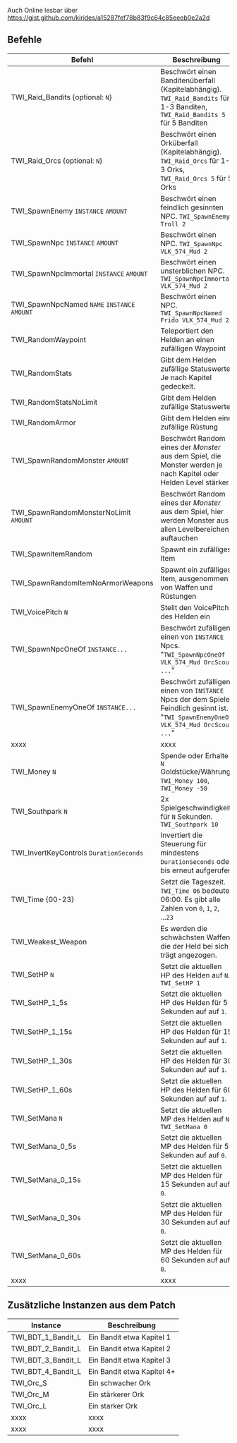 Auch Online lesbar über https://gist.github.com/kirides/a15287fef78b83f9c64c85eeeb0e2a2d

## Befehle

| Befehl | Beschreibung |
| ---- | ---- |
| TWI_Raid_Bandits {optional: `N`}  | Beschwört einen Banditenüberfall (Kapitelabhängig). `TWI_Raid_Bandits` für 1-3 Banditen, `TWI_Raid_Bandits 5` für 5 Banditen |
| TWI_Raid_Orcs {optional: `N`}    | Beschwört einen Orküberfall (Kapitelabhängig). `TWI_Raid_Orcs` für 1-3 Orks, `TWI_Raid_Orcs 5` für 5 Orks |
| TWI_SpawnEnemy `INSTANCE` `AMOUNT` | Beschwört einen feindlich gesinnten NPC. `TWI_SpawnEnemy Troll 2` |
| TWI_SpawnNpc `INSTANCE` `AMOUNT` | Beschwört einen NPC. `TWI_SpawnNpc VLK_574_Mud 2`  |
| TWI_SpawnNpcImmortal `INSTANCE` `AMOUNT` | Beschwört einen unsterblichen NPC. `TWI_SpawnNpcImmortal VLK_574_Mud 2`  |
| TWI_SpawnNpcNamed `NAME` `INSTANCE` `AMOUNT` | Beschwört einen NPC. `TWI_SpawnNpcNamed Frido VLK_574_Mud 2`  |
| TWI_RandomWaypoint | Teleportiert den Helden an einen zufälligen Waypoint |
| TWI_RandomStats | Gibt dem Helden zufällige Statuswerte. Je nach Kapitel gedeckelt. |
| TWI_RandomStatsNoLimit | Gibt dem Helden zufällige Statuswerte |
| TWI_RandomArmor | Gibt dem Helden eine zufällige Rüstung |
| TWI_SpawnRandomMonster `AMOUNT` | Beschwört Random eines der _Monster_ aus dem Spiel, die Monster werden je nach Kapitel oder Helden Level stärker |
| TWI_SpawnRandomMonsterNoLimit `AMOUNT` | Beschwört Random eines der _Monster_ aus dem Spiel, hier werden Monster aus allen Levelbereichen auftauchen |
| TWI_SpawnItemRandom | Spawnt ein zufälliges Item |
| TWI_SpawnRandomItemNoArmorWeapons | Spawnt ein zufälliges Item, ausgenommen von Waffen und Rüstungen |
| TWI_VoicePitch `N` | Stellt den VoicePitch des Helden ein |
| TWI_SpawnNpcOneOf `INSTANCE...`  | Beschwört zufälligen einen von `INSTANCE` Npcs. "`TWI_SpawnNpcOneOf VLK_574_Mud OrcScout ...`" |
| TWI_SpawnEnemyOneOf `INSTANCE...`  | Beschwört zufälligen einen von `INSTANCE` Npcs der dem Spieler Feindlich gesinnt ist. "`TWI_SpawnEnemyOneOf VLK_574_Mud OrcScout ...`" |
| xxxx | xxxx |
| TWI_Money `N` | Spende oder Erhalte `N` Goldstücke/Währung. `TWI_Money 100`, `TWI_Money -50`  |
| TWI_Southpark `N` | 2x Spielgeschwindigkeit für `N` Sekunden. `TWI_Southpark 10` |
| TWI_InvertKeyControls `DurationSeconds` | Invertiert die Steuerung für mindestens `DurationSeconds` oder bis erneut aufgerufen |
| TWI_Time {00-23}  | Setzt die Tageszeit. `TWI_Time 06` bedeutet 06:00. Es gibt alle Zahlen von `0`, `1`, `2`, ...`23` |
| TWI_Weakest_Weapon  | Es werden die schwächsten Waffen die der Held bei sich trägt angezogen. |
| TWI_SetHP `N`  | Setzt die aktuellen HP des Helden auf `N`. `TWI_SetHP 1` |
| TWI_SetHP_1_5s   | Setzt die aktuellen HP des Helden für 5 Sekunden auf auf `1`. |
| TWI_SetHP_1_15s  | Setzt die aktuellen HP des Helden für 15 Sekunden auf auf `1`. |
| TWI_SetHP_1_30s  | Setzt die aktuellen HP des Helden für 30 Sekunden auf auf `1`. |
| TWI_SetHP_1_60s  | Setzt die aktuellen HP des Helden für 60 Sekunden auf auf `1`. |
| TWI_SetMana `N`  | Setzt die aktuellen MP des Helden auf `N`. `TWI_SetMana 0` |
| TWI_SetMana_0_5s  | Setzt die aktuellen MP des Helden für 5 Sekunden auf auf `0`. |
| TWI_SetMana_0_15s | Setzt die aktuellen MP des Helden für 15 Sekunden auf auf `0`. |
| TWI_SetMana_0_30s | Setzt die aktuellen MP des Helden für 30 Sekunden auf auf `0`. |
| TWI_SetMana_0_60s | Setzt die aktuellen MP des Helden für 60 Sekunden auf auf `0`. |
| xxxx | xxxx |


## Zusätzliche Instanzen aus dem Patch

| Instance | Beschreibung |
| ---- | ---- |
| TWI_BDT_1_Bandit_L | Ein Bandit etwa Kapitel 1 |
| TWI_BDT_2_Bandit_L | Ein Bandit etwa Kapitel 2 |
| TWI_BDT_3_Bandit_L | Ein Bandit etwa Kapitel 3 |
| TWI_BDT_4_Bandit_L | Ein Bandit etwa Kapitel 4+ |
| TWI_Orc_S | Ein schwacher Ork |
| TWI_Orc_M | Ein stärkerer Ork |
| TWI_Orc_L | Ein starker Ork |
| xxxx | xxxx |
| xxxx | xxxx |
